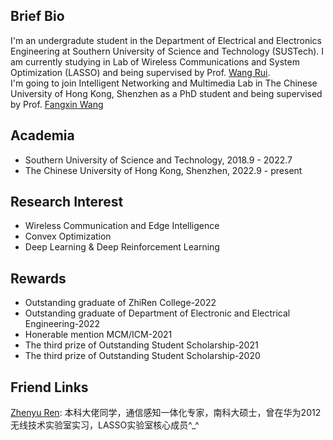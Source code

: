 ## Brief Bio
I'm an undergradute student in the Department of Electrical and Electronics Engineering at Southern University of Science and Technology (SUSTech). I am currently studying in Lab of Wireless Communications and System Optimization (LASSO) and being supervised by Prof. [Wang Rui](http://lasso.eee.sustech.edu.cn/).\
I'm going to join Intelligent Networking and Multimedia Lab in The Chinese University of Hong Kong, Shenzhen as a PhD student and being supervised by Prof. [Fangxin Wang](https://mypage.cuhk.edu.cn/academics/wangfangxin/index.html)

## Academia
- Southern University of Science and Technology, 2018.9 - 2022.7
- The Chinese University of Hong Kong, Shenzhen, 2022.9 - present

## Research Interest
- Wireless Communication and Edge Intelligence
- Convex Optimization
- Deep Learning & Deep Reinforcement Learning

## Rewards
- Outstanding graduate of ZhiRen College-2022
- Outstanding graduate of Department of Electronic and Electrical Engineering-2022
- Honerable mention MCM/ICM-2021
- The third prize of Outstanding Student Scholarship-2021
- The third prize of Outstanding Student Scholarship-2020

## Friend Links
[Zhenyu Ren](https://rzy0901.github.io/): 本科大佬同学，通信感知一体化专家，南科大硕士，曾在华为2012无线技术实验室实习，LASSO实验室核心成员^_^

